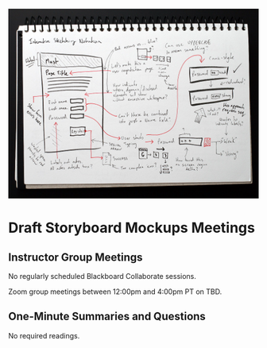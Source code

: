 ![Sketchpad](assets/images/4328394839_e632f7c98d_b.jpg ':class=banner-image')

# Draft Storyboard Mockups Meetings

## Instructor Group Meetings
No regularly scheduled Blackboard Collaborate sessions.

Zoom group meetings between 12:00pm and 4:00pm PT on TBD.

## One-Minute Summaries and Questions  
No required readings.

